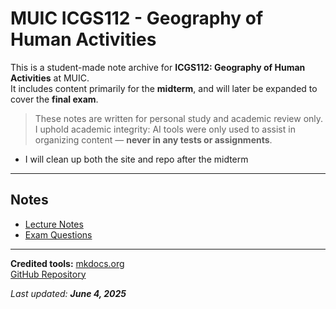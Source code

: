 # MUIC ICGS112 - Geography of Human Activities

This is a student-made note archive for **ICGS112: Geography of Human Activities** at MUIC.  
It includes content primarily for the **midterm**, and will later be expanded to cover the **final exam**.

> These notes are written for personal study and academic review only.  
> I uphold academic integrity: AI tools were only used to assist in organizing content — **never in any tests or assignments**.

* I will clean up both the site and repo after the midterm
---

## Notes

- [Lecture Notes](lecture/)
- [Exam Questions](questions/)

---

**Credited tools:** [mkdocs.org](https://www.mkdocs.org)  
[GitHub Repository](https://github.com/jiraroj-wir/MUIC-ICGS112-Geography-of-Human-Activities)

_Last updated: **June 4, 2025**_


